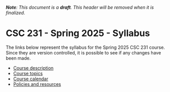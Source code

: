 ***Note**: This document is a **draft**. This header will be removed when it is finalized.*

# CSC 231 - Spring 2025 - Syllabus

The links below represent the syllabus for the Spring 2025 CSC 231 course.
Since they are version controlled, it is possible to see if any changes have been made.

* [Course description](description.md)
* [Course topics](topics.md)
* [Course calendar](calendar.md)
* [Policies and resources](../../../common/policies_and_resources.md)
